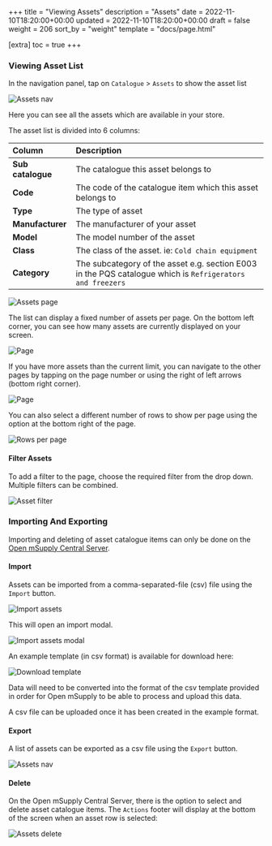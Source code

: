 +++
title = "Viewing Assets"
description = "Assets"
date = 2022-11-10T18:20:00+00:00
updated = 2022-11-10T18:20:00+00:00
draft = false
weight = 206
sort_by = "weight"
template = "docs/page.html"

[extra]
toc = true
+++

### Viewing Asset List

In the navigation panel, tap on `Catalogue` > `Assets` to show the asset list

![Assets nav](/docs/catalogue/images/assets.png)

Here you can see all the assets which are available in your store.

The asset list is divided into 6 columns:

| Column            | Description                                                                                               |
| :---------------- | :-------------------------------------------------------------------------------------------------------- |
| **Sub catalogue** | The catalogue this asset belongs to                                                                       |
| **Code**          | The code of the catalogue item which this asset belongs to                                                |
| **Type**          | The type of asset                                                                                         |
| **Manufacturer**  | The manufacturer of your asset                                                                            |
| **Model**         | The model number of the asset                                                                             |
| **Class**         | The class of the asset. ie: `Cold chain equipment`                                                        |
| **Category**      | The subcategory of the asset e.g. section E003 in the PQS catalogue which is `Refrigerators and freezers` |

![Assets page](/docs/catalogue/images/assets_page.png)

The list can display a fixed number of assets per page. On the bottom left corner, you can see how many assets are currently displayed on your screen.

![Page](/docs/distribution/images/os_list_showing.png)

If you have more assets than the current limit, you can navigate to the other pages by tapping on the page number or using the right of left arrows (bottom right corner).

![Page](/docs/distribution/images/os_list_pagenumbers.png)

You can also select a different number of rows to show per page using the option at the bottom right of the page.

![Rows per page](/docs/introduction/images/rows-per-page-select.png)

#### Filter Assets

To add a filter to the page, choose the required filter from the drop down. Multiple filters can be combined.

![Asset filter](/docs/catalogue/images/assets_filter.png)

### Importing And Exporting

Importing and deleting of asset catalogue items can only be done on the [Open mSupply Central Server](/docs/5a_clientserver/5a-2-omscentral/).

#### Import

Assets can be imported from a comma-separated-file (csv) file using the `Import` button.

![Import assets](/docs/catalogue/images/assets_import.png)

This will open an import modal.

![Import assets modal](/docs/catalogue/images/assets_import_modal.png)

An example template (in csv format) is available for download here:

![Download template](/docs/catalogue/images/asset_import_template.png)

Data will need to be converted into the format of the csv template provided in order for Open mSupply to be able to process and upload this data.

A csv file can be uploaded once it has been created in the example format.

#### Export

A list of assets can be exported as a csv file using the `Export` button.

![Assets nav](/docs/catalogue/images/asset_export_button.png)

#### Delete

On the Open mSupply Central Server, there is the option to select and delete asset catalogue items. The `Actions` footer will display at the bottom of the screen when an asset row is selected:

![Assets delete](/docs/catalogue/images/delete-assets.png)
